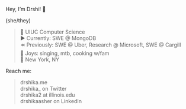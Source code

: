 Hey, I’m Drshi! 👋

(she/they)
      
> 🍄 UIUC Computer Science  
> ▶️ Currently: SWE @ MongoDB      
> ⏪ Previously: SWE @ Uber, Research @ Microsoft, SWE @ Cargill     
> 🌱 Joys: singing, mtb, cooking w/fam   
> 📍 New York, NY  

Reach me:

> drshika.me   
> drshika_ on Twitter   
> drshika2 at illinois.edu   
> drshikaasher on LinkedIn   
